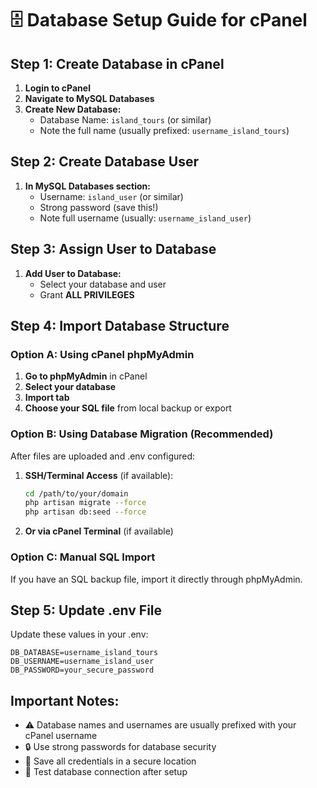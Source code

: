 # 🗄️ Database Setup Guide for cPanel

## Step 1: Create Database in cPanel

1. **Login to cPanel**
2. **Navigate to MySQL Databases**
3. **Create New Database:**
   - Database Name: `island_tours` (or similar)
   - Note the full name (usually prefixed: `username_island_tours`)

## Step 2: Create Database User

1. **In MySQL Databases section:**
   - Username: `island_user` (or similar)
   - Strong password (save this!)
   - Note full username (usually: `username_island_user`)

## Step 3: Assign User to Database

1. **Add User to Database:**
   - Select your database and user
   - Grant **ALL PRIVILEGES**

## Step 4: Import Database Structure

### Option A: Using cPanel phpMyAdmin
1. **Go to phpMyAdmin** in cPanel
2. **Select your database**
3. **Import tab**
4. **Choose your SQL file** from local backup or export

### Option B: Using Database Migration (Recommended)
After files are uploaded and .env configured:

1. **SSH/Terminal Access** (if available):
   ```bash
   cd /path/to/your/domain
   php artisan migrate --force
   php artisan db:seed --force
   ```

2. **Or via cPanel Terminal** (if available)

### Option C: Manual SQL Import
If you have an SQL backup file, import it directly through phpMyAdmin.

## Step 5: Update .env File

Update these values in your .env:
```env
DB_DATABASE=username_island_tours
DB_USERNAME=username_island_user  
DB_PASSWORD=your_secure_password
```

## Important Notes:
- ⚠️ Database names and usernames are usually prefixed with your cPanel username
- 🔒 Use strong passwords for database security
- 📝 Save all credentials in a secure location
- 🔄 Test database connection after setup
